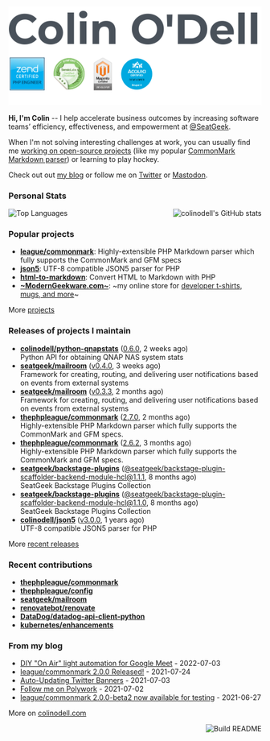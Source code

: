 ![](https://raw.githubusercontent.com/colinodell/colinodell/main/header.png)

**Hi, I'm Colin** -- I help accelerate business outcomes by increasing software teams’ efficiency, effectiveness, and empowerment at [@SeatGeek](https://github.com/seatgeek).

When I'm not solving interesting challenges at work, you can usually find me [working on open-source projects](https://www.colinodell.com/projects) (like my popular [CommonMark Markdown parser](https://github.com/thephpleague/commonmark#leaguecommonmark)) or learning to play hockey.

Check out out [my blog](https://www.colinodell.com/blog) or follow me on [Twitter](https://twitter.com/colinodell) or <a rel="me" href="https://phpc.social/@colinodell">Mastodon</a>.

### Personal Stats

<img align="right" alt="colinodell's GitHub stats" src="https://github-readme-stats.vercel.app/api?username=colinodell&count_private=0&show_icons=true&" />

![Top Languages](https://github-readme-stats.vercel.app/api/top-langs/?username=colinodell&exclude_repo=mcforge)

### Popular projects

* **[league/commonmark](https://commonmark.thephpleague.com/)**: Highly-extensible PHP Markdown parser which fully supports the CommonMark and GFM specs
* **[json5](https://github.com/colinodell/json5)**: UTF-8 compatible JSON5 parser for PHP
* **[html-to-markdown](https://github.com/thephpleague/html-to-markdown)**: Convert HTML to Markdown with PHP
* **[~ModernGeekware.com~](https://www.moderngeekware.com/)**: ~my online store for [developer t-shirts, mugs, and more](https://www.moderngeekware.com/)~

More [projects](https://www.colinodell.com/projects)

### Releases of projects I maintain

<!-- recent_releases starts -->
* **[colinodell/python-qnapstats](https://github.com/colinodell/python-qnapstats)** ([0.6.0](https://github.com/colinodell/python-qnapstats/releases/tag/0.6.0), 2 weeks ago)<br>Python API for obtaining QNAP NAS system stats
* **[seatgeek/mailroom](https://github.com/seatgeek/mailroom)** ([v0.4.0](https://github.com/seatgeek/mailroom/releases/tag/v0.4.0), 3 weeks ago)<br>Framework for creating, routing, and delivering user notifications based on events from external systems
* **[seatgeek/mailroom](https://github.com/seatgeek/mailroom)** ([v0.3.3](https://github.com/seatgeek/mailroom/releases/tag/v0.3.3), 2 months ago)<br>Framework for creating, routing, and delivering user notifications based on events from external systems
* **[thephpleague/commonmark](https://github.com/thephpleague/commonmark)** ([2.7.0](https://github.com/thephpleague/commonmark/releases/tag/2.7.0), 2 months ago)<br>Highly-extensible PHP Markdown parser which fully supports the CommonMark and GFM specs.
* **[thephpleague/commonmark](https://github.com/thephpleague/commonmark)** ([2.6.2](https://github.com/thephpleague/commonmark/releases/tag/2.6.2), 3 months ago)<br>Highly-extensible PHP Markdown parser which fully supports the CommonMark and GFM specs.
* **[seatgeek/backstage-plugins](https://github.com/seatgeek/backstage-plugins)** ([@seatgeek/backstage-plugin-scaffolder-backend-module-hcl@1.1.1](https://github.com/seatgeek/backstage-plugins/releases/tag/%40seatgeek/backstage-plugin-scaffolder-backend-module-hcl%401.1.1), 8 months ago)<br>SeatGeek Backstage Plugins Collection
* **[seatgeek/backstage-plugins](https://github.com/seatgeek/backstage-plugins)** ([@seatgeek/backstage-plugin-scaffolder-backend-module-hcl@1.1.0](https://github.com/seatgeek/backstage-plugins/releases/tag/%40seatgeek/backstage-plugin-scaffolder-backend-module-hcl%401.1.0), 8 months ago)<br>SeatGeek Backstage Plugins Collection
* **[colinodell/json5](https://github.com/colinodell/json5)** ([v3.0.0](https://github.com/colinodell/json5/releases/tag/v3.0.0), 1 years ago)<br>UTF-8 compatible JSON5 parser for PHP
<!-- recent_releases ends -->
More [recent releases](https://github.com/colinodell/colinodell/blob/main/releases.md)

### Recent contributions

<!-- recent_contributions starts -->
* **[thephpleague/commonmark](https://github.com/thephpleague/commonmark)**
* **[thephpleague/config](https://github.com/thephpleague/config)**
* **[seatgeek/mailroom](https://github.com/seatgeek/mailroom)**
* **[renovatebot/renovate](https://github.com/renovatebot/renovate)**
* **[DataDog/datadog-api-client-python](https://github.com/DataDog/datadog-api-client-python)**
* **[kubernetes/enhancements](https://github.com/kubernetes/enhancements)**
<!-- recent_contributions ends -->

### From my blog

<!-- blog starts -->
* [DIY "On Air" light automation for Google Meet](https://www.colinodell.com/blog/202207/diy-on-air-light-automation-google-meet-chrome-extension) - 2022-07-03
* [league/commonmark 2.0.0 Released!](https://www.colinodell.com/blog/202107/league-commonmark-2-0-0-released) - 2021-07-24
* [Auto-Updating Twitter Banners](https://www.colinodell.com/blog/202107/autoupdating-twitter-banners) - 2021-07-03
* [Follow me on Polywork](https://www.colinodell.com/blog/202107/follow-me-on-polywork) - 2021-07-02
* [league/commonmark 2.0.0-beta2 now available for testing](https://www.colinodell.com/blog/202106/leaguecommonmark-200beta2-now-available-testing) - 2021-06-27
<!-- blog ends -->
More on [colinodell.com](https://www.colinodell.com/)

<a href="https://github.com/colinodell/colinodell/actions"><img src="https://github.com/colinodell/colinodell/workflows/Build%20README/badge.svg" align="right" alt="Build README"></a>
